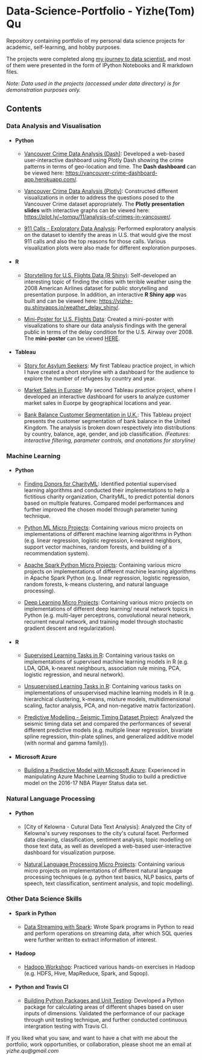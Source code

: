 # Data-Science-Portfolio - Yizhe(Tom) Qu
Repository containing portfolio of my personal data science projects for academic, self-learning, and hobby purposes. 

The projects were completed along [my journey to data scientist](https://github.com/qyzqyz1/Data-Science-Portfolio/tree/master/Journey%20to%20Data%20Scientist), and most of them were presented in the form of IPython Notebooks and R markdown files.

_Note: Data used in the projects (accessed under data directory) is for demonstration purposes only._

## Contents

### Data Analysis and Visualisation
- #### Python
	- [Vancouver Crime Data Analysis (Dash)](https://github.com/qyzqyz1/Data-Science-Portfolio/tree/master/Python%20Projects/Python%20-%20Data%20Analysis%20and%20Visualization/Vancouver%20Crime%20Analysis%20(Dash)): Developed a web-based user-interactive dashboard using Plotly Dash showing the crime patterns in terms of geo-location and time. The **Dash dashboard** can be viewed here: https://vancouver-crime-dashboard-app.herokuapp.com/.
	
	- [Vancouver Crime Data Analysis (Plotly)](https://github.com/qyzqyz1/Data-Science-Portfolio/tree/master/Python%20Projects/Python%20-%20Data%20Analysis%20and%20Visualization/Vancouver%20Crime%20Analysis%20(Plotly)): Constructed different visualizations in order to address the questions posed to the Vancouver Crime dataset appropriately. The **Plotly presentation slides** with interactive graphs can be viewed here: https://plot.ly/~tomqu/11/analysis-of-crimes-in-vancouver/.
	
	- [911 Calls - Exploratory Data Analysis](https://github.com/qyzqyz1/Data-Science-Portfolio/tree/master/Python%20Projects/Python%20-%20Data%20Analysis%20and%20Visualization/911%20Calls): Performed exploratory analysis on the dataset to identify the areas in U.S. that would give the most 911 calls and also the top reasons for those calls. Various visualization plots were also made for different exploration purposes. 

- #### R
	- [Storytelling for U.S. Flights Data (R Shiny)](https://github.com/qyzqyz1/Data-Science-Portfolio/tree/master/R%20Projects/R%20-%20Data%20Analysis%20and%20Visualization/Storytelling%20(R%20Shiny)%20-%20Air%20Flights%20Data): Self-developed an interesting topic of finding the cities with terrible weather using the 2008 American Airlines dataset for public storytelling and presentation purpose. In addition, an interactive **R Shiny app** was built and can be viewed here: https://yizhe-qu.shinyapps.io/weather_delay_shiny/.
	
	- [Mini-Poster for U.S. Flights Data](https://github.com/qyzqyz1/Data-Science-Portfolio/tree/master/R%20Projects/R%20-%20Data%20Analysis%20and%20Visualization/Mini-poster%20Project%20-%20Air%20Flights%20Data): Created a mini-poster with visualizations to share our data analysis findings with the general public in terms of the delay condition for the U.S. Airway over 2008. The **mini-poster** can be viewed [HERE](https://github.com/qyzqyz1/Data-Science-Portfolio/blob/master/R%20Projects/R%20-%20Data%20Analysis%20and%20Visualization/Mini-poster%20Project%20-%20Air%20Flights%20Data/Final_Poster.pdf).

- #### Tableau
	- [Story for Asylum Seekers](https://public.tableau.com/profile/yizhe.qu#!/vizhome/MyFirstTableauStory_16/StoryforAsylumSeekers): My first Tableau practice project, in which I have created a short storyline with a dashboard for the audience to explore the number of refugees by country and year.  

	- [Market Sales in Europe](https://public.tableau.com/profile/yizhe.qu#!/vizhome/CustomerSalesinEurope_0/Dashboard): My second Tableau practice project, where I developed an interactive dashboard for users to analyze customer market sales in Euorpe by geographical locations and year.  

	- [Bank Balance Customer Segmentation in U.K.](https://public.tableau.com/profile/yizhe.qu#!/vizhome/BankBalanceSegmentationinU_K_/Storyline?publish=yes): This Tableau project presents the customer segmentation of bank balance in the United Kingdom. The analysis is broken down respectively into distributions by country, balance, age, gender, and job classification. *(Features: interactive filtering, parameter controls, and anotations for storyline)*  


### Machine Learning
- #### Python
	- [Finding Donors for CharityML](https://github.com/qyzqyz1/Data-Science-Portfolio/tree/master/Python%20Projects/Python%20-%20Machine%20Learning/Supervised%20-%20Finding%20Donors%20for%20CharityML): Identified potential supervised learning algorithms and conducted their implementations to help a fictitious charity organization, CharityML, to predict potential donors based on multiple features. Compared model performances and further improved the chosen model through parameter tuning technique.
	
	- [Python ML Micro Projects](https://github.com/qyzqyz1/Data-Science-Portfolio/tree/master/Python%20Projects/Python%20-%20Machine%20Learning/Python%20ML%20Micro%20Projects): Containing various micro projects on implementations of different machine learning algorithms in Python (e.g. linear regression, logistic regression, k-nearest neighbors, support vector machines, random forests, and building of a recommendation system).  
	
	- [Apache Spark Python Micro Projects](https://github.com/qyzqyz1/Data-Science-Portfolio/tree/master/Python%20Projects/Python%20-%20Machine%20Learning/Apache%20Spark%20ML%20Micro%20Projects): Containing various micro projects on implementations of different machine learning algorithms in Apache Spark Python (e.g. linear regression, logistic regression, random forests, k-means clustering, and natural language processing).  
	
	- [Deep Learning Micro Projects](https://github.com/qyzqyz1/Data-Science-Portfolio/tree/master/Python%20Projects/Python%20-%20Machine%20Learning/Deep%20Learning%20Micro%20Projects): Containing various micro projects on implementations of different deep learning/ neural network topics in Python (e.g. multi-layer perceptrons, convolutional neural network, recurrent neural network, and training model through stochastic gradient descent and regularization). 
	
- #### R
	- [Supervised Learning Tasks in R](https://github.com/qyzqyz1/Data-Science-Portfolio/tree/master/R%20Projects/R%20-%20Machine%20Learning/Supervised%20Learning%20Tasks): Containing various tasks on implementations of supervised machine learning models in R (e.g. LDA, QDA, k-nearest neighbours, association rule mining, PCA, logistic regression, and neural network).  
	
	- [Unsupervised Learning Tasks in R](https://github.com/qyzqyz1/Data-Science-Portfolio/tree/master/R%20Projects/R%20-%20Machine%20Learning/Unsupervised%20Learning%20Tasks): Containing various tasks on implementations of unsupervised machine learning models in R (e.g. hierarchical clustering, k-means, mixture models, multidimensional scaling, factor analysis, PCA, and non-negative matrix factorization).   
	
	- [Predictive Modelling - Seismic Timing Dataset Project](https://github.com/qyzqyz1/Data-Science-Portfolio/tree/master/R%20Projects/R%20-%20Machine%20Learning/Predictive%20Modelling%20-%20Seismic%20Timing%20Dataset%20Project): Analyzed the seismic timing data set and compared the performances of several different predictive models (e.g. multiple linear regression, bivariate spline regression, thin-plate splines, and generalized additive model (with normal and gamma family)).   

- #### Microsoft Azure
	- [Building a Predictive Model with Microsoft Azure](https://github.com/qyzqyz1/Data-Science-Portfolio/tree/master/Tools%20for%20Data%20Science/Machine%20Learning%20with%20Microsoft%20Azure): Experienced in manipulating Azure Machine Learning Studio to build a predictive model on the 2016-17 NBA Player Status data set.

### Natural Language Processing
- #### Python
	- [City of Kelowna - Cutural Data Text Analysis]: Analyzed the City of Kelowna's survey responses to the city's cutural facet. Performed data cleaning, classification, sentiment analysis, topic modelling on those text data, as well as developed a web-based user-interactive dashboard for visualization purpose.   

	- [Natural Language Processing Micro Projects](https://github.com/qyzqyz1/Data-Science-Portfolio/tree/master/Python%20Projects/Python%20-%20Machine%20Learning/Natural%20Language%20Processing%20Micro%20Projects): Containing various micro projects on implementations of different natural language processing techniques (e.g. python text basics, NLP basics, parts of speech, text classification, sentiment analysis, and topic modelling).

	
### Other Data Science Skills
- #### Spark in Python
	- [Data Streaming with Spark](https://github.com/qyzqyz1/Data-Science-Portfolio/tree/master/Tools%20for%20Data%20Science/Data%20Streaming%20with%20Pyspark): Wrote Spark programs in Python to read and perform operations on streaming data, after which SQL queries were further written to extract information of interest.

- #### Hadoop
	- [Hadoop Workshop](https://github.com/qyzqyz1/Data-Science-Portfolio/tree/master/Tools%20for%20Data%20Science/Hadoop%20Workshop): Practiced various hands-on exercises in Hadoop (e.g. HDFS, Hive, MapReduce, Spark, and Sqoop).

- #### Python and Travis CI
	- [Building Python Packages and Unit Testing](https://github.com/qyzqyz1/Data-Science-Portfolio/tree/master/Tools%20for%20Data%20Science/Building%20Python%20packages%20and%20Unit%20Testing): Developed a Python package for calculating areas of different shapes based on user inputs of dimensions. Validated the performance of our package through unit testing technique, and further conducted continuous intergration testing with Travis CI.  


If you liked what you saw, and want to have a chat with me about the portfolio, work opportunities, or collaboration, please shoot me an email at _yizhe.qu@gmail.com_
